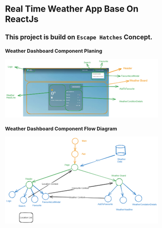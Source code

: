 # Real Time Weather App Base On ReactJs

## This project is build on `Escape Hatches` Concept.

### Weather Dashboard Component Planing

![Weather Dashboard Component Planing](./weather-dashboard-component-planing.png)

### Weather Dashboard Component Flow Diagram

![Weather Dashboard Component Planing](./weather-dashboard-component-flow-diagram.png)